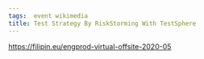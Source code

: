 ```yaml
---
tags:  event wikimedia
title: Test Strategy By RiskStorming With TestSphere
---
```

https://filipin.eu/engprod-virtual-offsite-2020-05